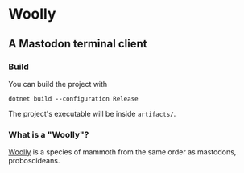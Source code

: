 # Woolly
## __A Mastodon terminal client__

### Build
You can build the project with
```
dotnet build --configuration Release
```
The project's executable will be inside `artifacts/`.

### What is a "Woolly"?
[Woolly][Woolly Wikipedia] is a species of mammoth from the same order as mastodons, proboscideans.

[Woolly Wikipedia]: https://en.wikipedia.org/wiki/Woolly_mammoth
